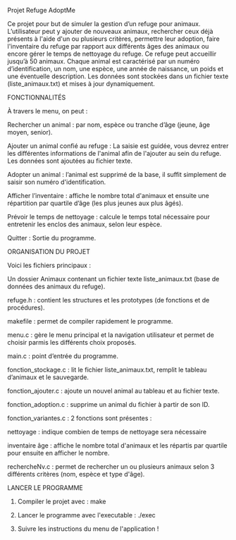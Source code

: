 Projet Refuge AdoptMe


Ce projet pour but de simuler la gestion d’un refuge pour animaux. L’utilisateur peut y ajouter de nouveaux animaux, rechercher ceux déjà présents à l'aide d'un ou plusieurs critères, permettre leur adoption, faire l'inventaire du refuge par rapport aux différents âges des animaux ou encore gérer le temps de nettoyage du refuge.
Ce refuge peut accueillir jusqu’à 50 animaux. Chaque animal est caractérisé par un numéro d’identification, un nom, une espèce, une année de naissance, un poids et une éventuelle description. Les données sont stockées dans un fichier texte (liste_animaux.txt) et mises à jour dynamiquement.



FONCTIONNALITÉS 

À travers le menu, on peut :

Rechercher un animal : par nom, espèce ou tranche d’âge (jeune, âge moyen, senior).

Ajouter un animal confié au refuge : La saisie est guidée, vous devrez entrer les différentes informations de l'animal afin de l'ajouter au sein du refuge. Les données sont ajoutées au fichier texte.

Adopter un animal : l’animal est supprimé de la base, il suffit simplement de saisir son numéro d'identification.

Afficher l’inventaire : affiche le nombre total d'animaux et ensuite une répartition par quartile d’âge (les plus jeunes aux plus âgés).

Prévoir le temps de nettoyage : calcule le temps total nécessaire pour entretenir les enclos des animaux, selon leur espèce.

Quitter : Sortie du programme.



ORGANISATION DU PROJET

Voici les fichiers principaux :

Un dossier Animaux contenant un fichier texte liste_animaux.txt (base de données des animaux du refuge).

refuge.h : contient les structures et les prototypes (de fonctions et de procédures).

makefile : permet de compiler rapidement le programme.

menu.c : gère le menu principal et la navigation utilisateur et permet de choisir parmis les différents choix proposés.

main.c : point d’entrée du programme.

fonction_stockage.c : lit le fichier liste_animaux.txt, remplit le tableau d’animaux et le sauvegarde.

fonction_ajouter.c : ajoute un nouvel animal au tableau et au fichier texte.

fonction_adoption.c : supprime un animal du fichier à partir de son ID.

fonction_variantes.c : 2 fonctions sont présentes : 

nettoyage : indique combien de temps de nettoyage sera nécessaire

inventaire âge : affiche le nombre total d'animaux et les répartis par quartile pour ensuite en afficher le nombre.

rechercheNv.c : permet de rechercher un ou plusieurs animaux selon 3 différents critères (nom, espèce et type d'âge).


LANCER LE PROGRAMME 

1. Compiler le projet avec : make

2. Lancer le programme avec l'executable : ./exec

3. Suivre les instructions du menu de l'application !



